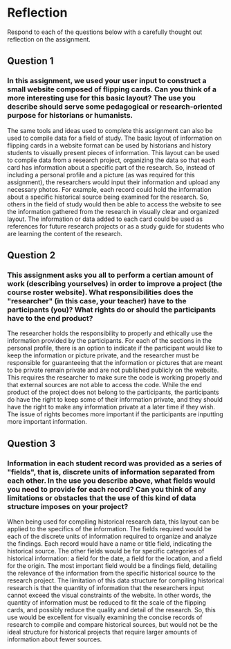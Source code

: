 # Reflection

Respond to each of the questions below with a carefully thought out reflection on the assignment.

## Question 1
### In this assignment, we used your user input to construct a small website composed of flipping cards. Can you think of a more interesting use for this basic layout? The use you describe should serve some pedagogical or research-oriented purpose for historians or humanists.

The same tools and ideas used to complete this assignment can also be used to compile data for a field of study. The basic layout of information on flipping cards in a website format can be used by historians and history students to visually present pieces of information. This layout can be used to compile data from a research project, organizing the data so that each card has information about a specific part of the research. So, instead of including a personal profile and a picture (as was required for this assignment), the researchers would input their information and upload any necessary photos. For example, each record could hold the information about a specific historical source being examined for the research. So, others in the field of study would then be able to access the website to see the information gathered from the research in visually clear and organized layout. The information or data added to each card could be used as references for future research projects or as a study guide for students who are learning the content of the research. 

## Question 2
### This assignment asks you all to perform a certian amount of work (describing yourselves) in order to improve a project (the course roster website). What responsibilities does the "researcher" (in this case, your teacher) have to the participants (you)? What rights do or should the participants have to the end product? 

The researcher holds the responsibility to properly and ethically use the information provided by the participants. For each of the sections in the personal profile, there is an option to indicate if the participant would like to keep the information or picture private, and the researcher must be responsible for guaranteeing that the information or pictures that are meant to be private remain private and are not published publicly on the website. This requires the researcher to make sure the code is working properly and that external sources are not able to access the code. While the end product of the project does not belong to the participants, the participants do have the right to keep some of their information private, and they should have the right to make any information private at a later time if they wish. The issue of rights becomes more important if the participants are inputting more important information. 

## Question 3
### Information in each student record was provided as a series of "fields", that is, discrete units of information separated from each other. In the use you describe above, what fields would you need to provide for each record? Can you think of any limitations or obstacles that the use of this kind of data structure imposes on your project?

When being used for compiling historical research data, this layout can be applied to the specifics of the information. The fields required would be each of the discrete units of information required to organize and analyze the findings. Each record would have a name or title field, indicating the historical source. The other fields would be for specific categories of historical information: a field for the date, a field for the location, and a field for the origin. The most important field would be a findings field, detailing the relevance of the information from the specific historical source to the research project. The limitation of this data structure for compiling historical research is that the quantity of information that the researchers input cannot exceed the visual constraints of the website. In other words, the quantity of information must be reduced to fit the scale of the flipping cards, and possibly reduce the quality and detail of the research. So, this use would be excellent for visually examining the concise records of research to compile and compare historical sources, but would not be the ideal structure for historical projects that require larger amounts of information about fewer sources.
